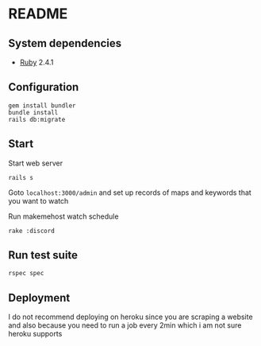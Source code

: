 # README

## System dependencies
* [Ruby](https://www.ruby-lang.org/en/) 2.4.1

## Configuration
	gem install bundler
	bundle install
	rails db:migrate

## Start
Start web server
    
    rails s
Goto `localhost:3000/admin` and set up records of maps and keywords that you want to watch

Run makemehost watch schedule

    rake :discord

## Run test suite
    rspec spec
    
## Deployment
I do not recommend deploying on heroku since you are scraping a website and also because you need to run a job every 2min which i am not sure heroku supports
